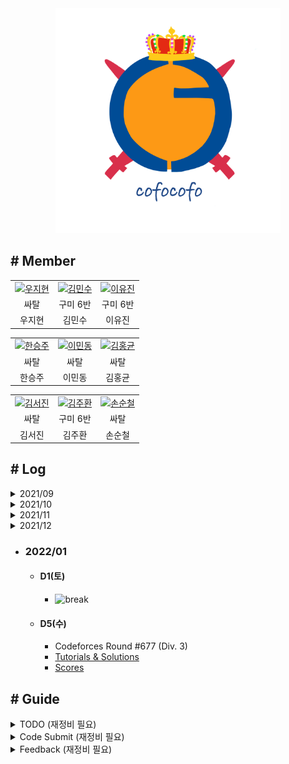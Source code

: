 <div align="center">
    <img alt="cofocofo_logo" src="https://raw.githubusercontent.com/cofocofo/cofocofo/main/img/cofocofo_logo_transparent.png" width="360" />
</div>

## # Member

<table align="center">
    <tr>
        <td align="center">
            <a href="https://github.com/wjh51333">
                <img alt="우지현" src="https://avatars.githubusercontent.com/wjh51333" width="100" />
            </a>
        </td>
        <td align="center">
            <a href="https://github.com/Stand-Alone11">
                <img alt="김민수" src="https://avatars.githubusercontent.com/Stand-Alone11?" width="100" />
            </a>
        </td>
        <td align="center">
            <a href="https://github.com/euzl">
                <img alt="이유진" src="https://avatars.githubusercontent.com/euzl" width="100" />
            </a>
        </td>
    </tr>
    <tr>
        <td align="center">싸탈</td>
        <td align="center">구미 6반</td>
        <td align="center">구미 6반</td>
    </tr>
    <tr>
        <td align="center">우지현</td>
        <td align="center">김민수</td>
        <td align="center">이유진</td>
    </tr>
</table>

<table align="center">
    <tr>
        <td align="center">
            <a href="https://github.com/chaselover">
                <img alt="한승주" src="https://avatars.githubusercontent.com/chaselover" width="100" />
            </a>
        </td>
        <td align="center">
            <a href="https://github.com/mindong-lee">
                <img alt="이민동" src="https://avatars.githubusercontent.com/mindong-lee" width="100" />
            </a>
        </td>
        <td align="center">
            <a href="https://github.com/keeprainy">
                <img alt="김홍균" src="https://avatars.githubusercontent.com/keeprainy" width="100" />
            </a>
        </td>
    </tr>
    <tr>
        <td align="center">싸탈</td>
        <td align="center">싸탈</td>
        <td align="center">싸탈</td>
    </tr>
    <tr>
        <td align="center">한승주</td>
        <td align="center">이민동</td>
        <td align="center">김홍균</td>
    </tr>
</table>

<table align="center">
    <tr>
        <td align="center">
            <a href="https://github.com/szzi">
                <img alt="김서진" src="https://avatars.githubusercontent.com/szzi" width="100" />
            </a>
        </td>
        <td align="center">
            <a href="https://github.com/juhwankim-dev">
                <img alt="김주환" src="https://avatars.githubusercontent.com/juhwankim-dev" width="100" />
            </a>
        </td>
        <td align="center">
            <a href="https://github.com/punsoo">
                <img alt="손순철" src="https://avatars.githubusercontent.com/punsoo" width="100" />
            </a>
        </td>
    </tr>
    <tr>
        <td align="center">싸탈</td>
        <td align="center">구미 6반</td>
        <td align="center">싸탈</td>
    </tr>
    <tr>
        <td align="center">김서진</td>
        <td align="center">김주환</td>
        <td align="center">손순철</td>
    </tr>
</table>

## # Log

<details>
    <summary>2021/09</summary>

* ### 2021/09
    * #### D19(일)

      #### ![virtual](https://img.shields.io/badge/virtual-purple?style=for-the-badge)

        * Codeforces Round #739 (Div. 3)
        * [Tutorials & Solutions](https://codeforces.com/blog/entry/94009)
        * [Scores](https://github.com/cofocofo/cofocofo/issues/80#issuecomment-1003665255)

    * #### D26(일)

      #### ![virtual](https://img.shields.io/badge/virtual-purple?style=for-the-badge)

        * Codeforces Round #734 (Div. 3)
        * [Tutorials & Solutions](https://codeforces.com/blog/entry/93149)
        * [Scores](https://github.com/cofocofo/cofocofo/issues/80#issuecomment-1003665264)

    * #### D28(화)

      #### ![real](https://img.shields.io/badge/real-red?style=for-the-badge)

        * Codeforces round #744 (Div. 3)
        * [Tutorials & Solutions](https://codeforces.com/blog/entry/95447)
        * [Scores](https://github.com/cofocofo/cofocofo/issues/80#issuecomment-1003665273)

</details>

<details>
    <summary>2021/10</summary>

* ### 2021/10
  * #### D2(토)
    
    #### ![virtual](https://img.shields.io/badge/virtual-purple?style=for-the-badge)
    
    * Codeforces Round #731 (Div. 3)
    * [Tutorials & Solutions](https://codeforces.com/blog/entry/92715)
    * [Scores](https://github.com/cofocofo/cofocofo/issues/81#issuecomment-1003665377)
    
  * #### D10(일)

    #### ![virtual](https://img.shields.io/badge/virtual-purple?style=for-the-badge)

    * Codeforces Round #725 (Div. 3)
    * [Tutorials & Solutions](https://codeforces.com/blog/entry/91637)
    * [Scores](https://github.com/cofocofo/cofocofo/issues/81#issuecomment-1003665380)

  * #### D16(토)

    #### ![virtual](https://img.shields.io/badge/virtual-purple?style=for-the-badge)
    
    * Codeforces Round #719 (Div. 3)
    * [Tutorials & Solutions](https://codeforces.com/blog/entry/90342)
    * [Scores](https://github.com/cofocofo/cofocofo/issues/81#issuecomment-1003665386)
  
  * #### D24(일)

    #### ![virtual](https://img.shields.io/badge/virtual-purple?style=for-the-badge)
  
    * Codeforces Round #713 (Div. 3)
    * [Tutorials & Solutions](https://codeforces.com/blog/entry/89535)
    * [Scores](https://github.com/cofocofo/cofocofo/issues/81#issuecomment-1003665398)

  * #### D30(토)

    #### ![virtual](https://img.shields.io/badge/virtual-purple?style=for-the-badge)

    * Codeforces Round #710 (Div. 3)
    * [Tutorials & Solutions](https://codeforces.com/blog/entry/89007)
    * [Scores](https://github.com/cofocofo/cofocofo/issues/81#issuecomment-1003665404)

</details>

<details>
    <summary>2021/11</summary>


* ### 2021/11
    * #### D2(토)

      #### ![real](https://img.shields.io/badge/real-red?style=for-the-badge)

        * Codeforces Round #731 (Div. 3)
        * [Tutorials & Solutions](https://codeforces.com/blog/entry/96604)
        * [Scores](https://github.com/cofocofo/cofocofo/issues/82#issuecomment-1003665419)
        
    * #### D6(토)

      #### ![virtual](https://img.shields.io/badge/virtual-purple?style=for-the-badge)
        
        * Codeforces Round #702 (Div. 3)
        * [Tutorials & Solutions](https://codeforces.com/blog/entry/87874)
        * [Scores](https://github.com/cofocofo/cofocofo/issues/82#issuecomment-1003665425)
    
    * #### D13(토)

      #### ![virtual](https://img.shields.io/badge/virtual-purple?style=for-the-badge)
        
        * Codeforces Round #697 (Div. 3)
        * [Tutorials & Solutions](https://codeforces.com/blog/entry/87188)
        * [Scores](https://github.com/cofocofo/cofocofo/issues/82#issuecomment-1003665437)

    * #### D20(토)

      #### ![virtual](https://img.shields.io/badge/virtual-purple?style=for-the-badge)

        * Codeforces Round #693 (Div. 3)
        * [Tutorials & Solutions](https://codeforces.com/blog/entry/86406)
        * [Scores](https://github.com/cofocofo/cofocofo/issues/82#issuecomment-1003665449)

    * #### D27(토)
  
      #### ![break](https://img.shields.io/badge/break-green?style=for-the-badge)

</details>

<details>
    <summary>2021/12</summary>

* ### 2021/12
    * #### D4(토)

      #### ![virtual](https://img.shields.io/badge/virtual-purple?style=for-the-badge)

        * Codeforces Round #690 (Div. 3)
        * [Tutorials & Solutions](https://codeforces.com/blog/entry/85594)
        * [Scores](https://github.com/cofocofo/cofocofo/issues/83#issuecomment-1003665469)
        
    * #### D11(토)

        * Codeforces Round #686 (Div. 3)
        * [Tutorials & Solutions](https://codeforces.com/blog/entry/84984)
        * [Scores](https://github.com/cofocofo/cofocofo/issues/83#issuecomment-1003665473)
      
    * #### D18(토)

        * Goodbye 2021~~~
    
    * #### D25(토)
  
        * ![break](https://img.shields.io/badge/break-green?style=for-the-badge)

</details>

* ### 2022/01
  * #### D1(토)

      * ![break](https://img.shields.io/badge/break-green?style=for-the-badge)
  
  * #### D5(수)

      * Codeforces Round #677 (Div. 3)
      * [Tutorials & Solutions](https://codeforces.com/blog/entry/83903)
      * [Scores](https://github.com/cofocofo/cofocofo/issues/84#issuecomment-1003666832)

## # Guide

<details>
    <summary>TODO (재정비 필요)</summary>
</details>

<details>
    <summary>Code Submit (재정비 필요)</summary>

## # Code Submit

0. Git CLI 를 사용합니다.
1. git clone https://github.com/cofocofo/cofocofo.git
   * 먼저, cofocofo Repo 를 clone 해주세요!
2. git checkout -b <branch_name>
   * 원하시는 이름으로 main branch 에서 원하시는 이름으로새 branch 를 만들어주세요!
   * 영어로 해주시기를 바랍니다 (한글로 하면 아마 에러가 뜰겁니다 ㅠ)
   * 이미, 만드신 branch 가 있다면 '-b' 옵션은 빼주세요!
   * **꼭 현재 branch 가 자신의 branch 인지 확인해주세요**
3. git merge main & git push
   * 본인 branch 를 main branch 에 맞추어 최신 상태로 갱신해줍니다 ;)
4. weekly_codeforces 디렉토리에서 해당 Codeforces Round 를 찾아주세요!
   * ex) weekly_codeforces/M9/D9 - Codeforces Round #739 (Div. 3)
5. 파일이름은 <대회 내 문제번호(A, B, C, ...)>_<한글이름> 으로 해주세요.
   * ex) A_김홍균.cpp
   * ex) B1_김홍균.java
   * ex) C_김홍균.py
6. git add .
   * 파일 작성을 모두 마치셨다면 위 cmd 를 통해 staging 해주세요!
7. git commit -m "<커밋메시지>"
    * staging 하신 후 commit 해주세요
    * 메세지 형식은 자유롭게 해주세요 ;)
    * 아니면, 아래 PR 의 형식을 따르셔도 좋습니다 ㅎㅎ
8. git push
    * 처음에는 git push --set-up-stream origin <branch_name> 이라고 나올텐데
    * 위 cmd 그대로 입력해주세요
    * 저는 branch 이름이 'gglifer' 이므로 <branch_name> 에 gglifer 를 입력했습니다!
9. https://github.com/cofocofo/cofocofo 링크로 cofocofo Repo 로 이동합니다
10. 화면 정중앙의 Compare & Pull Request 버튼을 눌러주세요
    * 저희 본인의 branch 에서 새롭게 push 하면 위와 같은 버튼이 생깁니다!
11. Pull Request(PR) 메시지는 \<YYYY\>/\<MM\>/\<DD\> <코드포스 라운드 이름> ---  <한글이름> 으로 입력해주세요!
    * ex) 2021/09/26 Codeforces Round #734 (Div. 3) --- 김홍균
12. Pull Request 가 올라가는 것을 확인하면 성공!
    * GitHub Repo 에서 Pull requests 탭을 누르면 본인의 PR 확인 가능합니다!

</details>

<details>
    <summary>Feedback (재정비 필요)</summary>
### Feedback

1. Repo 상단의 Pull requests 에서 다른 분들의 Pull Request 를 확인하실 수 있습니다
2. 피드백을 시작해주세요.
   * 직설적이고 깐깐할수록 서로간의 실력이 향상됩니다
   * 정중하되 뼈를 때리는 조언으로 서로의 실력을 높여주세요!
3. 각 PR 마다 3분 이상에게 승인 받지 못하면 merge 가 불가능하니 다들 꼭꼭 피드백해주세요!!!
   * PR 의 Conversation 탭을 누르면 현재까지 받은 피드백을 모두 볼 수 있습니다
   * PR 의 Files changed 를 누르면 코드 한줄한줄에 피드백을 달 수 있습니다
   * 충분히 피드백이 이루어졌다고 생각하시면 Files changed 탭에서 Review changes 를 눌러주세요
   * Finish your review 가 보이면서 Approve 를 통해 승인할 수 있습니다
   * 바로 이 승인을 받아야 merge 가 가능해집니다!!!
   ![pr_review](./img/pr_review.JPG)
4. 모든 분들은 다른 사람들께 받은 피드백을 통해 활발히 코드를 수정해주세요
   * 문제를 푸는 것보다 받은 피드백을 바탕으로 코드를 수정하는 것이
   * 본인의 실력 향상에 매우 좋습니다!!!

### Git Tutorial

개발자라면 응당 적정수준의 Git 실력이 필요합니다.  
Git 이 익숙치 않다면 아래의 Git Tutorial 로 같이 시작해봐요! 
* https://git-scm.com/book/ko/v2

</details>
